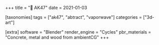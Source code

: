 +++
title = "🔫 AK47"
date = 2021-01-03

[taxonomies]
tags = ["ak47", "abtract", "vaporwave"]
categories = ["3d-art"]

[extra]
software = "Blender"
render_engine = "Cycles"
pbr_materials = "Concrete, metal and wood from ambientCG"
+++
